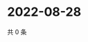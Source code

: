 # 2022-08-28

共 0 条

<!-- BEGIN WEIBO -->
<!-- 最后更新时间 Sun Aug 28 2022 05:14:41 GMT+0800 (China Standard Time) -->

<!-- END WEIBO -->
